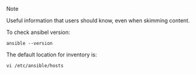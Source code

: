 > [!NOTE]
> Useful information that users should know, even when skimming content.

To check ansibel version:
```
ansible --version
```
The default location for inventory is:
```
vi /etc/ansible/hosts
```
